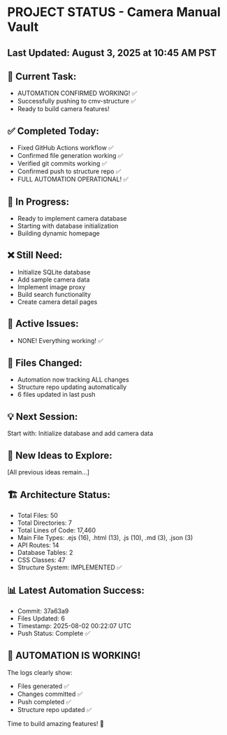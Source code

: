 # PROJECT STATUS - Camera Manual Vault


## Last Updated: August 3, 2025 at 10:45 AM PST

## 🎯 Current Task:
- AUTOMATION CONFIRMED WORKING! ✅
- Successfully pushing to cmv-structure ✅
- Ready to build camera features!


## ✅ Completed Today:
- Fixed GitHub Actions workflow ✅
- Confirmed file generation working ✅
- Verified git commits working ✅
- Confirmed push to structure repo ✅
- FULL AUTOMATION OPERATIONAL! ✅


## 🔄 In Progress:
- Ready to implement camera database
- Starting with database initialization
- Building dynamic homepage


## ❌ Still Need:
- Initialize SQLite database
- Add sample camera data
- Implement image proxy
- Build search functionality
- Create camera detail pages


## 🐛 Active Issues:
- NONE! Everything working! ✅


## 📁 Files Changed:
- Automation now tracking ALL changes
- Structure repo updating automatically
- 6 files updated in last push


## 💡 Next Session:
Start with: Initialize database and add camera data


## 🚀 New Ideas to Explore:
[All previous ideas remain...]


## 🏗️ Architecture Status:
- Total Files: 50
- Total Directories: 7
- Total Lines of Code: 17,460
- Main File Types: .ejs (16), .html (13), .js (10), .md (3), .json (3)
- API Routes: 14
- Database Tables: 2
- CSS Classes: 47
- Structure System: IMPLEMENTED ✅

## 📊 Latest Automation Success:
- Commit: 37a63a9
- Files Updated: 6
- Timestamp: 2025-08-02 00:22:07 UTC
- Push Status: Complete ✅


## 🎉 AUTOMATION IS WORKING!
The logs clearly show:
- Files generated ✅
- Changes committed ✅
- Push completed ✅
- Structure repo updated ✅

Time to build amazing features! 🚀
